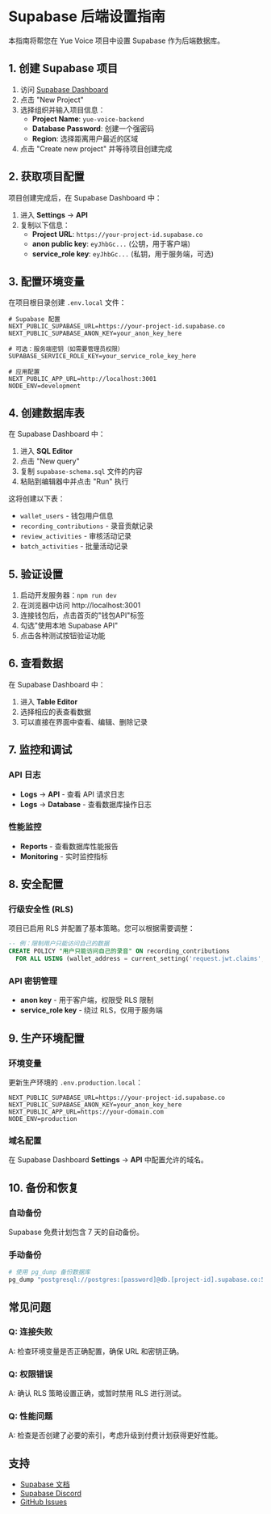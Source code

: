# Supabase 后端设置指南

本指南将帮您在 Yue Voice 项目中设置 Supabase 作为后端数据库。

## 1. 创建 Supabase 项目

1. 访问 [Supabase Dashboard](https://supabase.com/dashboard)
2. 点击 "New Project"
3. 选择组织并输入项目信息：
   - **Project Name**: `yue-voice-backend`
   - **Database Password**: 创建一个强密码
   - **Region**: 选择距离用户最近的区域
4. 点击 "Create new project" 并等待项目创建完成

## 2. 获取项目配置

项目创建完成后，在 Supabase Dashboard 中：

1. 进入 **Settings** → **API**
2. 复制以下信息：
   - **Project URL**: `https://your-project-id.supabase.co`
   - **anon public key**: `eyJhbGc...` (公钥，用于客户端)
   - **service_role key**: `eyJhbGc...` (私钥，用于服务端，可选)

## 3. 配置环境变量

在项目根目录创建 `.env.local` 文件：

```env
# Supabase 配置
NEXT_PUBLIC_SUPABASE_URL=https://your-project-id.supabase.co
NEXT_PUBLIC_SUPABASE_ANON_KEY=your_anon_key_here

# 可选：服务端密钥（如需要管理员权限）
SUPABASE_SERVICE_ROLE_KEY=your_service_role_key_here

# 应用配置
NEXT_PUBLIC_APP_URL=http://localhost:3001
NODE_ENV=development
```

## 4. 创建数据库表

在 Supabase Dashboard 中：

1. 进入 **SQL Editor**
2. 点击 "New query"
3. 复制 `supabase-schema.sql` 文件的内容
4. 粘贴到编辑器中并点击 "Run" 执行

这将创建以下表：
- `wallet_users` - 钱包用户信息
- `recording_contributions` - 录音贡献记录
- `review_activities` - 审核活动记录
- `batch_activities` - 批量活动记录

## 5. 验证设置

1. 启动开发服务器：`npm run dev`
2. 在浏览器中访问 http://localhost:3001
3. 连接钱包后，点击首页的"钱包API"标签
4. 勾选"使用本地 Supabase API"
5. 点击各种测试按钮验证功能

## 6. 查看数据

在 Supabase Dashboard 中：

1. 进入 **Table Editor**
2. 选择相应的表查看数据
3. 可以直接在界面中查看、编辑、删除记录

## 7. 监控和调试

### API 日志
- **Logs** → **API** - 查看 API 请求日志
- **Logs** → **Database** - 查看数据库操作日志

### 性能监控
- **Reports** - 查看数据库性能报告
- **Monitoring** - 实时监控指标

## 8. 安全配置

### 行级安全性 (RLS)
项目已启用 RLS 并配置了基本策略。您可以根据需要调整：

```sql
-- 例：限制用户只能访问自己的数据
CREATE POLICY "用户只能访问自己的录音" ON recording_contributions 
  FOR ALL USING (wallet_address = current_setting('request.jwt.claims', true)::json->>'wallet_address');
```

### API 密钥管理
- **anon key** - 用于客户端，权限受 RLS 限制
- **service_role key** - 绕过 RLS，仅用于服务端

## 9. 生产环境配置

### 环境变量
更新生产环境的 `.env.production.local`：

```env
NEXT_PUBLIC_SUPABASE_URL=https://your-project-id.supabase.co
NEXT_PUBLIC_SUPABASE_ANON_KEY=your_anon_key_here
NEXT_PUBLIC_APP_URL=https://your-domain.com
NODE_ENV=production
```

### 域名配置
在 Supabase Dashboard **Settings** → **API** 中配置允许的域名。

## 10. 备份和恢复

### 自动备份
Supabase 免费计划包含 7 天的自动备份。

### 手动备份
```bash
# 使用 pg_dump 备份数据库
pg_dump "postgresql://postgres:[password]@db.[project-id].supabase.co:5432/postgres" > backup.sql
```

## 常见问题

### Q: 连接失败
A: 检查环境变量是否正确配置，确保 URL 和密钥正确。

### Q: 权限错误
A: 确认 RLS 策略设置正确，或暂时禁用 RLS 进行测试。

### Q: 性能问题
A: 检查是否创建了必要的索引，考虑升级到付费计划获得更好性能。

## 支持

- [Supabase 文档](https://supabase.com/docs)
- [Supabase Discord](https://discord.supabase.com/)
- [GitHub Issues](https://github.com/supabase/supabase/issues)